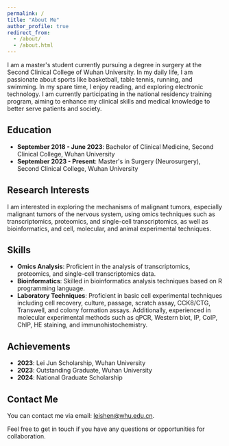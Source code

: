 ```yaml
---
permalink: /
title: "About Me"
author_profile: true
redirect_from: 
  - /about/
  - /about.html
---
```


I am a master's student currently pursuing a degree in surgery at the Second Clinical College of Wuhan University. In my daily life, I am passionate about sports like basketball, table tennis, running, and swimming. In my spare time, I enjoy reading, and exploring electronic technology. I am currently participating in the national residency training program, aiming to enhance my clinical skills and medical knowledge to better serve patients and society.

## Education

- **September 2018 - June 2023**: Bachelor of Clinical Medicine, Second Clinical College, Wuhan University
- **September 2023 - Present**: Master's in Surgery (Neurosurgery), Second Clinical College, Wuhan University

## Research Interests

I am interested in exploring the mechanisms of malignant tumors, especially malignant tumors of the nervous system, using omics techniques such as transcriptomics, proteomics, and single-cell transcriptomics, as well as bioinformatics, and cell, molecular, and animal experimental techniques.

## Skills

- **Omics Analysis**: Proficient in the analysis of transcriptomics, proteomics, and single-cell transcriptomics data.
- **Bioinformatics**: Skilled in bioinformatics analysis techniques based on R programming language.
- **Laboratory Techniques**: Proficient in basic cell experimental techniques including cell recovery, culture, passage, scratch assay, CCK8/CTG, Transwell, and colony formation assays. Additionally, experienced in molecular experimental methods such as qPCR, Western blot, IP, CoIP, ChIP, HE staining, and immunohistochemistry.

## Achievements

- **2023**: Lei Jun Scholarship, Wuhan University
- **2023**: Outstanding Graduate, Wuhan University
- **2024**: National Graduate Scholarship

## Contact Me

You can contact me via email: leishen@whu.edu.cn.

Feel free to get in touch if you have any questions or opportunities for collaboration.
